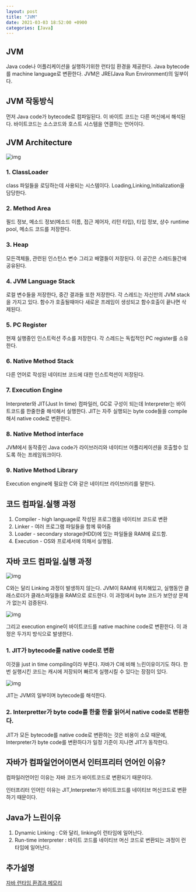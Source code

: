 ```yaml
---
layout: post
title: "JVM"
date: 2021-03-03 18:52:00 +0900
categories: [Java]
---
```


## JVM

Java code나 어플리케이션을 실행하기위한 런타임 환경을 제공한다. Java bytecode를 machine language로 변환한다. JVM은 JRE(Java Run Environment)의 일부이다. 

## JVM 작동방식

먼저 Java code가 bytecode로 컴파일된다. 이 바이트 코드는 다른 머신에서 해석된다. 바이트코드는 소스코드와 호스트 시스템을 연결하는 언어이다.

## JVM Architecture

![img](https://ictacademy.com.ng/wp-content/uploads/2020/02/JVM-Architecture.png)

### 1. ClassLoader

class 파일들을 로딩하는데 사용되는 시스템이다. Loading,Linking,Initialization을 담당한다.

### 2. Method Area

필드 정보, 메소드 정보(메소드 이름, 접근 제어자, 리턴 타입), 타입 정보, 상수 runtime pool, 메소드 코드를 저장한다.

### 3. Heap

모든객체들, 관련된 인스턴스 변수 그리고 배열들이 저장된다. 이 공간은 스레드들간에 공유된다.

### 4. JVM Language Stack

로컬 변수들을 저장한다, 중간 결과들 또한 저장한다. 각 스레드는 자신만의 JVM stack을 가지고 있다. 함수가 호출될때마다 새로운 프레임이 생성되고 함수호출이 끝나면 삭제된다.

### 5. PC Register

현재 실행중인 인스트럭션 주소를 저장한다. 각 스레드는 독립적인 PC register를 소유한다.

### 6. Native Method Stack

다른 언어로 작성된 네이티브 코드에 대한 인스트럭션이 저장된다.

### 7. Execution Engine

Interpreter와 JIT(Just In time) 컴파일러, GC로 구성이 되는데 Interpreter는 바이트코드를 한줄한줄 해석해서 실행한다. JIT는 자주 실행되는 byte code들을 compile해서 native code로 변환한다.

### 8. Native Method interface

JVM에서 동작중인 Java code가 라이브러리와 네이티브 어플리케이션을 호출할수 있도록 하는 프레임워크이다.

### 9. Native Method Library

Execution engine에 필요한 C와 같은 네이티브 라이브러리를 말한다.

## 코드 컴파일.실행 과정

1. Compiler - high language로 작성된 프로그램을 네이티브 코드로 변환
2. Linker - 여러 프로그램 파일들을 함께 묶어줌
3. Loader - secondary storage(HDD)에 있는 파일들을 RAM에 로드함.
4. Execution - OS와 프로세서에 의해서 실행됨.

## 자바 코드 컴파일.실행 과정

![img](https://www.guru99.com/images/java/052016_0614_WorkingofJa7.jpg)

C와는 달리 Linking 과정이 발생하지 않는다. JVM이 RAM에 위치해있고, 실행동안 클래스로더가 클래스파일들을 RAM으로 로드한다. 이 과정에서 byte 코드가 보안상 문제가 없는지 검증된다. 

![img](https://www.guru99.com/images/java/052016_0614_WorkingofJa8.jpg)

그리고 execution engine이 바이트코드를 native machine code로 변환한다. 이 과정은 두가지 방식으로 발생한다.

### 1. JIT가 bytecode를 native code로 변환
이것을 just in time compiling이라 부른다. 자바가 C에 비해 느린이유이기도 하다. 한번 실행시킨 코드는 캐시에 저장되어 빠르게 실행시킬 수 있다는 장점이 있다.

![img](https://www.guru99.com/images/java/052016_0614_WorkingofJa9.jpg)

JIT는 JVM의 일부이며 bytecode를 해석한다.

### 2. Interpretter가 byte code를 한줄 한줄 읽어서 native code로 변환한다.
JIT가 모든 bytecode를 native code로 변환하는 것은 비용이 소모 때문에, Interpreter가 byte code를 변환하다가 일정 기준이 지나면 JIT가 동작한다.

## 자바가 컴파일언어이면서 인터프리터 언어인 이유?

컴파일러언어인 이유는 자바 코드가 바이트코드로 변환되기 때문이다.

인터프리터 인어인 이유는 JIT,Interpreter가 바이트코드를 네이티브 머신코드로 변환하기 때문이다.

## Java가 느린이유

1. Dynamic Linking : C와 달리, linking이 런타임에 일어난다.
2. Run-time interpreter : 바이트 코드를 네이티브 머신 코드로 변환되는 과정이 런타임에 일어난다.

## 추가설명
[자바 런타임 환경과 메모리](https://velog.io/@agugu95/%EC%9E%90%EB%B0%94-%EB%9F%B0%ED%83%80%EC%9E%84-%ED%99%98%EA%B2%BD%EA%B3%BC-%EB%A9%94%EB%AA%A8%EB%A6%AC-Java-Heap-Permgen-and-MetaSpace)